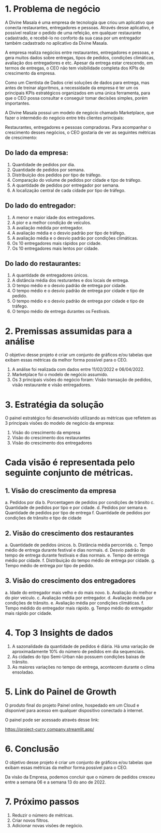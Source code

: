 # 1. Problema de negócio

A Divine Masala é uma empresa de tecnologia que criou um aplicativo que conecta restaurantes, entregadores e pessoas. Através desse aplicativo, é possível realizar o pedido de uma refeição, em 
qualquer restaurante cadastrado, e recebê-lo no conforto da sua casa por um entregador também cadastrado no aplicativo da Divine Masala.

A empresa realiza negócios entre restaurantes, entregadores e pessoas, e gera muitos dados sobre entregas, tipos de pedidos, condições climáticas, avaliação dos entregadores e etc. Apesar da entrega estar crescendo, em termos de entregas, o CEO não tem visibilidade completa dos KPIs de crescimento da empresa.

Como um Cientista de Dados criei soluções de dados para entrega, mas antes de treinar algoritmos, a necessidade da empresa é ter um os principais KPIs estratégicos organizados em uma única ferramenta, para que o CEO possa consultar e conseguir tomar decisões simples, porém importantes.

A Divine Masala possui um modelo de negócio chamado Marketplace, que fazer o intermédio do negócio entre três clientes principais:

Restaurantes, entregadores e pessoas compradoras. Para acompanhar o crescimento desses negócios, o CEO gostaria de ver as seguintes métricas de crescimento:

## Do lado da empresa:

 1. Quantidade de pedidos por dia.
 2. Quantidade de pedidos por semana.
 3. Distribuição dos pedidos por tipo de tráfego.
 4. Comparação do volume de pedidos por cidade e tipo de tráfego. 
 5. A quantidade de pedidos por entregador por semana.
 6. A localização central de cada cidade por tipo de tráfego.
 
 ## Do lado do entregador:
 
 1. A menor e maior idade dos entregadores.
 2. A pior e a melhor condição de veículos.
 3. A avaliação médida por entregador.
 4. A avaliação média e o desvio padrão por tipo de tráfego.
 5. A avaliação média e o desvio padrão por condições climáticas.
 6. Os 10 entregadores mais rápidos por cidade.
 7. Os 10 entregadores mais lentos por cidade.
    
## Do lado do restaurantes:
 1. A quantidade de entregadores únicos.
 2. A distância média dos resturantes e dos locais de entrega.
 3. O tempo médio e o desvio padrão de entrega por cidade.
 4. O tempo médio e o desvio padrão de entrega por cidade e tipo de pedido.
 5. O tempo médio e o desvio padrão de entrega por cidade e tipo de tráfego.
 6. O tempo médio de entrega durantes os Festivais.

# 2. Premissas assumidas para a análise
O objetivo desse projeto é criar um conjunto de gráficos e/ou tabelas que exibam essas métricas da melhor forma possível para o CEO.

 1. A análise foi realizada com dados entre 11/02/2022 e 06/04/2022.
 2. Marketplace foi o modelo de negócio assumido.
 3. Os 3 principais visões do negócio foram: Visão transação de pedidos, visão restaurante e visão entregadores.

# 3. Estratégia da solução
 O painel estratégico foi desenvolvido utilizando as métricas que refletem 
as 3 principais visões do modelo de negócio da empresa: 
1. Visão do crescimento da empresa
2. Visão do crescimento dos restaurantes
3. Visão do crescimento dos entregadores

# Cada visão é representada pelo seguinte conjunto de métricas.
## 1. Visão do crescimento da empresa
    
 a. Pedidos por dia
 b. Porcentagem de pedidos por condições de trânsito
 c. Quantidade de pedidos por tipo e por cidade.
 d. Pedidos por semana
 e. Quantidade de pedidos por tipo de entrega
 f. Quantidade de pedidos por condições de trânsito e tipo de cidade
 
## 2. Visão do crescimento dos restaurantes
 a. Quantidade de pedidos únicos.
 b. Distância média percorrida.
 c. Tempo médio de entrega durante festival e dias normais.
 d. Desvio padrão do tempo de entrega durante festivais e dias 
normais.
 e. Tempo de entrega médio por cidade.
 f. Distribuição do tempo médio de entrega por cidade.
 g. Tempo médio de entrega por tipo de pedido.

## 3. Visão do crescimento dos entregadores
 a. Idade do entregador mais velho e do mais novo.
 b. Avaliação do melhor e do pior veículo.
 c. Avaliação média por entregador.
 d. Avaliação média por condições de trânsito.
 e. Avaliação média por condições climáticas.
 f. Tempo médido do entregador mais rápido.
 g. Tempo médio do entregador mais rápido por cidade.

# 4. Top 3 Insights de dados
 1. A sazonalidade da quantidade de pedidos é diária. Há uma variação 
de aproximadamente 10% do número de pedidos em dia sequenciais.
 2. As cidades do tipo Semi-Urban não possuem condições baixas de 
trânsito.
 3. As maiores variações no tempo de entrega, acontecem durante o 
clima ensoladao.

# 5. Link do Painel de Growth
O produto final do projeto Painel online, hospedado em um Cloud e disponível para acesso em 
qualquer dispositivo conectado à internet.

O painel pode ser acessado através desse link: 
 
[https://project-curry
company.streamlit.app/](https://divinemasala-ftc.streamlit.app/)

# 6. Conclusão
O objetivo desse projeto é criar um conjunto de gráficos e/ou tabelas que exibam essas métricas da melhor forma possível para o CEO.
 
Da visão da Empresa, podemos concluir que o número de pedidos 
cresceu entre a semana 06 e a semana 13 do ano de 2022.

# 7. Próximo passos
 1. Reduzir o número de métricas.
 2. Criar novos filtros.
 3. Adicionar novas visões de negócio.
